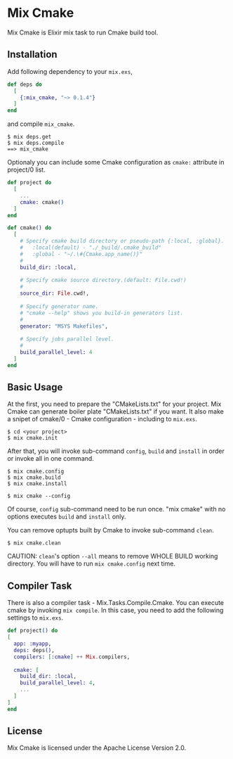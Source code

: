 # Mix Cmake

Mix Cmake is Elixir mix task to run Cmake build tool.

## Installation
Add following dependency to your `mix.exs`,

```elixir
def deps do
  [
    {:mix_cmake, "~> 0.1.4"}
  ]
end
```

and compile `mix_cmake`.

```shell
$ mix deps.get
$ mix deps.compile
==> mix_cmake
```

Optionaly you can include some Cmake configuration as `cmake:` attribute in project/0 list.

```elixir:mix.exs
def project do
  [
    ...
    cmake: cmake()
  ]
end

def cmake() do
  [
    # Specify cmake build directory or pseudo-path {:local, :global}.
    #   :local(default) - "./_build/.cmake_build"
    #   :global - "~/.\#{Cmake.app_name()}"
    #
    build_dir: :local,
    
    # Specify cmake source directory.(default: File.cwd!)
    #
    source_dir: File.cwd!,
    
    # Specify generator name.
    # "cmake --help" shows you build-in generators list.
    #
    generator: "MSYS Makefiles",
    
    # Specify jobs parallel level.
    #
    build_parallel_level: 4
  ]
end
```

## Basic Usage
At the first, you need to prepare the "CMakeLists.txt" for your project.
Mix Cmake can generate boiler plate "CMakeLists.txt" if you want. It also make a snipet of cmake/0 - Cmake configuration - including to `mix.exs`.

```shell
$ cd <your project>
$ mix cmake.init
```

After that, you will invoke sub-command `config`, `build` and `install` in order or invoke all in one command.

```shell:sub command style
$ mix cmake.config
$ mix cmake.build
$ mix cmake.install
```

```shell:all in one style
$ mix cmake --config
```

Of course, `config` sub-command need to be run once. "mix cmake" with no options executes `build` and `install` only.

You can remove optupts built by Cmake to invoke sub-command `clean`.

```shell
$ mix cmake.clean
```

CAUTION: `clean`'s option `--all` means to remove WHOLE BUILD working directory. You will have to run `mix cmake.config` next time. 

## Compiler Task
There is also a compiler task - Mix.Tasks.Compile.Cmake. You can execute cmake by invoking `mix compile`.
In this case, you need to add the following settings to `mix.exs`.

```elixir
def project() do
[
  app: :myapp,
  deps: deps(),
  compilers: [:cmake] ++ Mix.compilers,
  
  cmake: [
    build_dir: :local,
    build_parallel_level: 4,
    ...
  ]
]
end
```

## License
Mix Cmake is licensed under the Apache License Version 2.0.
